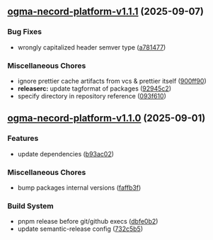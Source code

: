 ## [ogma-necord-platform-v1.1.1](https://github.com/0xar-ds/public/compare/ogma-necord-platform@1.1.0...ogma-necord-platform@1.1.1) (2025-09-07)

### Bug Fixes

* wrongly capitalized header semver type ([a781477](https://github.com/0xar-ds/public/commit/a781477b36faab8ca285b9bfd474033ba65738e0))

### Miscellaneous Chores

* ignore prettier cache artifacts from vcs & prettier itself ([900ff90](https://github.com/0xar-ds/public/commit/900ff90ae53605ea67b5a131b687e412ef4a5de4))
* **releaserc:** update tagformat of packages ([92945c2](https://github.com/0xar-ds/public/commit/92945c2c7441b1c091f195c8ebcb01920efc05e8))
* specify directory in repository reference ([093f610](https://github.com/0xar-ds/public/commit/093f610a60cc7ae6f236b6d0cda097610b9601fc))

## [ogma-necord-platform-v1.1.0](https://github.com/0xar-ds/public/compare/libs.ogma-necord-platform-v1.0.1...libs.ogma-necord-platform-v1.1.0) (2025-09-01)

### Features

* update dependencies ([b93ac02](https://github.com/0xar-ds/public/commit/b93ac025f8d9062a4b5dd61a76bca326d6975289))

### Miscellaneous Chores

* bump packages internal versions ([faffb3f](https://github.com/0xar-ds/public/commit/faffb3f9152479b534c7cabaa924211101007832))

### Build System

* pnpm release before git/github execs ([dbfe0b2](https://github.com/0xar-ds/public/commit/dbfe0b2f2fabedfd975c091c35785faaed884db1))
* update semantic-release config ([732c5b5](https://github.com/0xar-ds/public/commit/732c5b5f8b0894569b945d8d80b5058d9efc4aa5))
